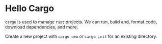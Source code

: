 # Hello Cargo

`cargo` is used to manage `rust` projects. We can run, build and, format code, download
dependencies, and more.

Create a new project with `cargo new` or `cargo init` for an existing directory.
